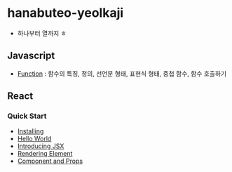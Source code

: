 # hanabuteo-yeolkaji
- 하나부터 열까지 ㅎ

## Javascript
  - [Function](./Js/Js_Function1.md) : 함수의 특징, 정의, 선언문 형태, 표현식 형태, 중첩 함수, 함수 호출하기

## React

### Quick Start
- [Installing](./React/QuickStart/Install.md)
- [Hello World](./React/QuickStart/HelloWorld.md)
- [Introducing JSX](./React/QuickStart/Introducing_JSX.md)
- [Rendering Element](./React/QuickStart/RenderingElement.md)
- [Component and Props](./React/QuickStart/ComponentsAndProps.md)